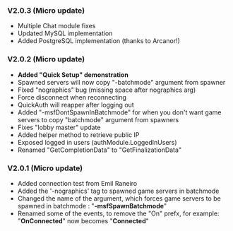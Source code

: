 ### V2.0.3 (Micro update)
* Multiple Chat module fixes
* Updated MySQL implementation
* Added PostgreSQL implementation (thanks to Arcanor!)

### V2.0.2 (Micro update)

* **Added "Quick Setup" demonstration**
* Spawned servers will now copy "-batchmode" argument from spawner
* Fixed "nographics" bug (missing space after nographics arg)
* Force disconnect when reconnecting
* QuickAuth will reapper after logging out
* Added "-msfDontSpawnInBatchmode" for when you don't want game servers
  to copy "batchmode" argument from spawners
* Fixes "lobby master" update
* Added helper method to retrieve public IP 
* Exposed logged in users (authModule.LoggedInUsers)
* Renamed "GetCompletionData" to "GetFinalizationData"

### V2.0.1 (Micro update)

* Added connection test from Emil Raneiro
* Added the '-nographics' tag to spawned game servers in batchmode
* Changed the name of the argument, which forces game servers to be spawned in batchmode : "**-msfSpawnBatchmode**"
* Renamed some of the events, to remove the "On" prefx, for example: "**OnConnected**" now becomes "**Connected**"